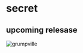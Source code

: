 # secret
## upcoming relesase
![grumpville](https://user-images.githubusercontent.com/91167003/236375567-d509f034-4377-492d-ac91-d5e2ac2c04b4.png)
